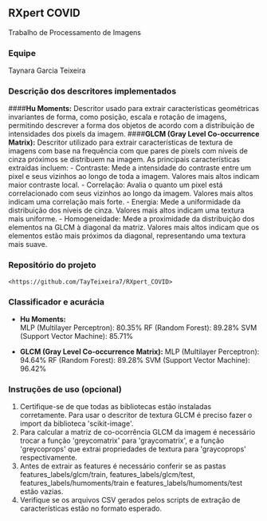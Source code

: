 ## **RXpert COVID**
Trabalho de Processamento de Imagens

### **Equipe**
Taynara Garcia Teixeira

### **Descrição dos descritores implementados**
####**Hu Moments:** 
    Descritor usado para extrair características geométricas invariantes de forma, como posição, escala e rotação de imagens, permitindo descrever a forma dos objetos de acordo com a distribuição de intensidades dos pixels da imagem.
####**GLCM (Gray Level Co-occurrence Matrix):** 
    Descritor utilizado para extrair características de textura de imagens com base na frequência com que pares de pixels com níveis de cinza próximos se distribuem na imagem. As principais características extraídas incluem:
    - Contraste: Mede a intensidade do contraste entre um pixel e seus vizinhos ao longo de toda a imagem. Valores mais altos indicam maior contraste local.
    - Correlação: Avalia o quanto um pixel está correlacionado com seus vizinhos ao longo da imagem. Valores mais altos indicam uma correlação mais forte.
    - Energia: Mede a uniformidade da distribuição dos níveis de cinza. Valores mais altos indicam uma textura mais uniforme.
    - Homogeneidade: Mede a proximidade da distribuição dos elementos na GLCM à diagonal da matriz. Valores mais altos indicam que os elementos estão mais próximos da diagonal, representando uma textura mais suave.

### **Repositório do projeto**
    <https://github.com/TayTeixeira7/RXpert_COVID>

### **Classificador e acurácia**
- **Hu Moments:**   
    MLP (Multilayer Perceptron): 80.35%
    RF (Random Forest): 89.28%
    SVM (Support Vector Machine): 85.71%

- **GLCM (Gray Level Co-occurrence Matrix):** 
    MLP (Multilayer Perceptron): 94.64%
    RF (Random Forest): 89.28%
    SVM (Support Vector Machine): 96.42%

### **Instruções de uso (opcional)**
1. Certifique-se de que todas as bibliotecas estão instaladas corretamente. Para usar o descritor de textura GLCM é preciso fazer o import da biblioteca 'scikit-image'.
2. Para calcular a matriz de co-ocorrência GLCM da imagem é
necessário trocar a função 'greycomatrix' para 'graycomatrix', e a função 'greycoprops' que extrai propriedades de textura para 'graycoprops' respectivamente.
3. Antes de extrair as features é necessário conferir
 se as pastas features_labels/glcm/train, features_labels/glcm/test, features_labels/humoments/train e features_labels/humoments/test estão vazias.
4. Verifique se os arquivos CSV gerados pelos scripts de extração de características estão no formato esperado.
